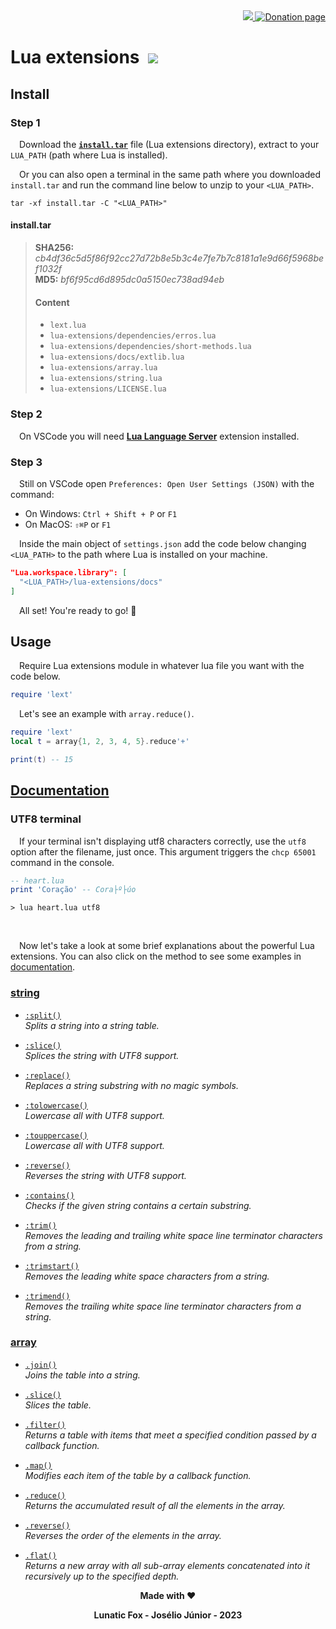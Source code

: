 [//]: # (author: Lunatic Fox - Josélio Júnior <joseliojrx25@gmail.com>)
[//]: # (copyright: Lunatic Fox - Josélio Júnior 2023)
[//]: # (license: MIT)

<div align="right">
  <a href="https://github.com/lunatic-fox/lunatic-fox/tree/main/crypto-donations">
    <img src="https://shields.io/badge/Crypto-Donations-098213?logo=bitcoin">
  </a>
  <a href="https://github.com/sponsors/lunatic-fox">
    <img title="Donation page" src="https://img.shields.io/static/v1?label=Sponsor&message=%E2%9D%A4&logo=GitHub&color=%23fe8e86">
  </a>
</div>

# Lua extensions &nbsp;![](https://gh-tags.vercel.app/api?lang=lua)


## Install

### Step 1
&emsp;Download the [**`install.tar`**](https://github.com/lunatic-fox/lua-extensions/raw/develop/install/install.tar) file (Lua extensions directory), extract to your `LUA_PATH` (path where Lua is installed).

&emsp;Or you can also open a terminal in the same path where you downloaded `install.tar` and run the command line below to unzip to your `<LUA_PATH>`.

```
tar -xf install.tar -C "<LUA_PATH>"
```

#### install.tar
> **SHA256:** *cb4df36c5d5f86f92cc27d72b8e5b3c4e7fe7b7c8181a1e9d66f5968bef1032f*\
> **MD5:** *bf6f95cd6d895dc0a5150ec738ad94eb*
>
> #### Content
> - `lext.lua`
> - `lua-extensions/dependencies/erros.lua`
> - `lua-extensions/dependencies/short-methods.lua`
> - `lua-extensions/docs/extlib.lua`
> - `lua-extensions/array.lua`
> - `lua-extensions/string.lua`
> - `lua-extensions/LICENSE.lua`


### Step 2
&emsp;On VSCode you will need [**Lua Language Server**](https://marketplace.visualstudio.com/items?itemName=sumneko.lua) extension installed.

### Step 3
&emsp;Still on VSCode open `Preferences: Open User Settings (JSON)` with the command:
- On Windows: `Ctrl + Shift + P` or `F1`
- On MacOS: `⇧⌘P` or `F1`

&emsp;Inside the main object of `settings.json` add the code below changing `<LUA_PATH>` to the path where Lua is installed on your machine.

```json
"Lua.workspace.library": [
  "<LUA_PATH>/lua-extensions/docs"
]
```

&emsp;All set! You're ready to go! 🚀

## Usage

&emsp;Require Lua extensions module in whatever lua file you want with the code below.

```lua
require 'lext'
```

&emsp;Let's see an example with `array.reduce()`.
```lua
require 'lext'
local t = array{1, 2, 3, 4, 5}.reduce'+'

print(t) -- 15
```

## [Documentation](./docs/README.md)
### UTF8 terminal
&emsp;If your terminal isn't displaying utf8 characters correctly, use the `utf8` option after the filename, just once. This argument triggers the `chcp 65001` command in the console.

```lua
-- heart.lua
print 'Coração' -- Cora├º├úo
```

```
> lua heart.lua utf8
```

<br/>

&emsp;Now let's take a look at some brief explanations about the powerful Lua extensions. You can also click on the method to see some examples in [documentation](./docs/README.md).

### [string](./docs/README.md#string)
- [`:split()`](./docs/README.md#stringsplit)\
*Splits a string into a string table.*

- [`:slice()`](./docs/README.md#stringslice)\
*Splices the string with UTF8 support.*

- [`:replace()`](./docs/README.md#stringreplace)\
*Replaces a string substring with no magic symbols.*

- [`:tolowercase()`](./docs/README.md#stringtolowercase)\
*Lowercase all with UTF8 support.*

- [`:touppercase()`](./docs/README.md#stringtouppercase)\
*Lowercase all with UTF8 support.*

- [`:reverse()`](./docs/README.md#stringreverse)\
*Reverses the string with UTF8 support.*

- [`:contains()`](./docs/README.md#stringcontains)\
*Checks if the given string contains a certain substring.*

- [`:trim()`](./docs/README.md#stringtrim)\
*Removes the leading and trailing white space line terminator characters from a string.*

- [`:trimstart()`](./docs/README.md#stringtrimstart)\
*Removes the leading white space characters from a string.*

- [`:trimend()`](./docs/README.md#stringtrimend)\
*Removes the trailing white space line terminator characters from a string.*

### [array](./docs/README.md#array)
- [`.join()`](./docs/README.md#arrayjoin)\
*Joins the table into a string.*

- [`.slice()`](./docs/README.md#arrayslice)\
*Slices the table.*

- [`.filter()`](./docs/README.md#arrayfilter)\
*Returns a table with items that meet a specified condition passed by a callback function.*

- [`.map()`](./docs/README.md#arraymap)\
*Modifies each item of the table by a callback function.*

- [`.reduce()`](./docs/README.md#arrayreduce)\
*Returns the accumulated result of all the elements in the array.*

- [`.reverse()`](./docs/README.md#arrayreverse)\
*Reverses the order of the elements in the array.*

- [`.flat()`](./docs/README.md#arrayflat)\
*Returns a new array with all sub-array elements concatenated into it recursively up to the specified depth.*


<div align="center">

**Made with ❤️**

**Lunatic Fox - Josélio Júnior - 2023**
</div>